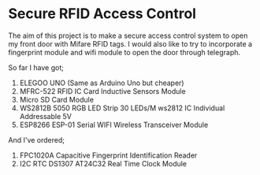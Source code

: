 # Secure RFID Access Control

The aim of this project is to make a secure access control system to open my front door with Mifare RFID tags.
I would also like to try to incorporate a fingerprint module and wifi module to open the door through telegraph.

So far I have got;
1.  ELEGOO UNO (Same as Arduino Uno but cheaper)
2.  MFRC-522 RFID IC Card Inductive Sensors Module 
3.  Micro SD Card Module 
4.  WS2812B 5050 RGB LED Strip 30 LEDs/M ws2812 IC Individual Addressable 5V
5.  ESP8266 ESP-01 Serial WIFI Wireless Transceiver Module

And I've ordered;
1.  FPC1020A Capacitive Fingerprint Identification Reader 
1.  I2C RTC DS1307 AT24C32 Real Time Clock Module 
